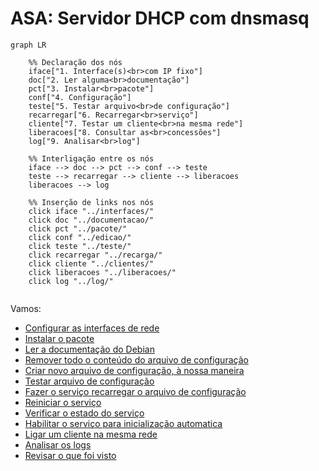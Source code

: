 # ASA: Servidor DHCP com dnsmasq

```mermaid
graph LR

    %% Declaração dos nós
    iface["1. Interface(s)<br>com IP fixo"]
    doc["2. Ler alguma<br>documentação"]
    pct["3. Instalar<br>pacote"]
    conf["4. Configuração"]
    teste["5. Testar arquivo<br>de configuração"]
    recarregar["6. Recarregar<br>serviço"]
    cliente["7. Testar um cliente<br>na mesma rede"]
    liberacoes["8. Consultar as<br>concessões"]
    log["9. Analisar<br>log"]

    %% Interligação entre os nós
    iface --> doc --> pct --> conf --> teste
    teste --> recarregar --> cliente --> liberacoes
    liberacoes --> log

    %% Inserção de links nos nós
    click iface "../interfaces/"
    click doc "../documentacao/"
    click pct "../pacote/"
    click conf "../edicao/"
    click teste "../teste/"
    click recarregar "../recarga/"
    click cliente "../clientes/"
    click liberacoes "../liberacoes/"
    click log "../log/"


```


Vamos:

- [Configurar as interfaces de rede](interfaces.md)
- [Instalar o pacote](pacote.md)
- [Ler a documentação do Debian](documentacao.md)
- [Remover todo o conteúdo do arquivo de configuração](limpeza.md)
- [Criar novo arquivo de configuração, à nossa maneira](edicao.md)
- [Testar arquivo de configuração](teste.md)
- [Fazer o serviço recarregar o arquivo de configuração](recarga.md)
- [Reiniciar o serviço](reinicio.md)
- [Verificar o estado do serviço](estado.md)
- [Habilitar o serviço para inicialização automatica](habilitacao.md)
- [Ligar um cliente na mesma rede](cliente.md)
- [Analisar os logs](log.md)
- [Revisar o que foi visto](revisao.md)
